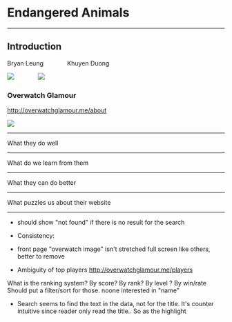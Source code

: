 # Endangered Animals 


---

## Introduction

Bryan Leung											&nbsp;&nbsp;&nbsp;&nbsp;&nbsp;&nbsp;&nbsp;&nbsp;&nbsp;&nbsp;&nbsp;&nbsp; Khuyen Duong
										
![](https://raw.githubusercontent.com/bryanlng/jekyll-now/master/images/IMG_9269.JPG) &nbsp;&nbsp;&nbsp;&nbsp;&nbsp;&nbsp;&nbsp;&nbsp;&nbsp;&nbsp;&nbsp;&nbsp; ![](https://scontent.fftw1-1.fna.fbcdn.net/v/t1.0-9/13516299_10207873551411360_9045318712286918375_n.jpg?oh=9c880396ff5c8a8ac48c991637b732c1&oe=5A49092A)


### Overwatch Glamour

http://overwatchglamour.me/about

![](https://i.imgur.com/sjDHqIA.jpg)

---

What they do well


---

What do we learn from them

---

What they can do better

---

What puzzles us about their website

---

- should show "not found" if there is no result for the search

- Consistency:
- front page "overwatch image" isn't stretched full screen like others, better to remove

- Ambiguity of top players
http://overwatchglamour.me/players

What is the ranking system? By score? By rank? By level ? By win/rate
Should put a filter/sort for those. noone interested in "name"

- Search seems to find the text in the data, not for the title. It's counter intuitive since reader only read the title.. So as the highlight 